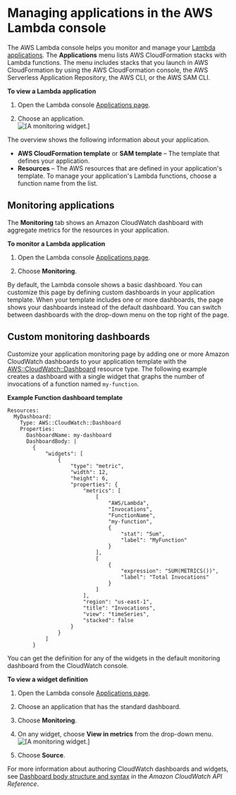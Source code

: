 # Managing applications in the AWS Lambda console<a name="applications-console"></a>

The AWS Lambda console helps you monitor and manage your [Lambda applications](deploying-lambda-apps.md)\. The **Applications** menu lists AWS CloudFormation stacks with Lambda functions\. The menu includes stacks that you launch in AWS CloudFormation by using the AWS CloudFormation console, the AWS Serverless Application Repository, the AWS CLI, or the AWS SAM CLI\.

**To view a Lambda application**

1. Open the Lambda console [Applications page](https://console.aws.amazon.com/lambda/home#/applications)\.

1. Choose an application\.  
![\[A monitoring widget.\]](http://docs.aws.amazon.com/lambda/latest/dg/images/applications-page.png)

The overview shows the following information about your application\.
+ **AWS CloudFormation template** or **SAM template** – The template that defines your application\.
+ **Resources** – The AWS resources that are defined in your application's template\. To manage your application's Lambda functions, choose a function name from the list\.

## Monitoring applications<a name="applications-console-monitoring"></a>

The **Monitoring** tab shows an Amazon CloudWatch dashboard with aggregate metrics for the resources in your application\.

**To monitor a Lambda application**

1. Open the Lambda console [Applications page](https://console.aws.amazon.com/lambda/home#/applications)\.

1. Choose **Monitoring**\.

By default, the Lambda console shows a basic dashboard\. You can customize this page by defining custom dashboards in your application template\. When your template includes one or more dashboards, the page shows your dashboards instead of the default dashboard\. You can switch between dashboards with the drop\-down menu on the top right of the page\.

## Custom monitoring dashboards<a name="applications-console-dashboards"></a>

Customize your application monitoring page by adding one or more Amazon CloudWatch dashboards to your application template with the [AWS::CloudWatch::Dashboard](https://docs.aws.amazon.com/AWSCloudFormation/latest/UserGuide/aws-properties-cw-dashboard.html) resource type\. The following example creates a dashboard with a single widget that graphs the number of invocations of a function named `my-function`\.

**Example Function dashboard template**  

```
Resources:
  MyDashboard:
    Type: AWS::CloudWatch::Dashboard
    Properties:
      DashboardName: my-dashboard
      DashboardBody: |
        {
            "widgets": [
                {
                    "type": "metric",
                    "width": 12,
                    "height": 6,
                    "properties": {
                        "metrics": [
                            [
                                "AWS/Lambda",
                                "Invocations",
                                "FunctionName",
                                "my-function",
                                {
                                    "stat": "Sum",
                                    "label": "MyFunction"
                                }
                            ],
                            [
                                {
                                    "expression": "SUM(METRICS())",
                                    "label": "Total Invocations"
                                }
                            ]
                        ],
                        "region": "us-east-1",
                        "title": "Invocations",
                        "view": "timeSeries",
                        "stacked": false
                    }
                }
            ]
        }
```

You can get the definition for any of the widgets in the default monitoring dashboard from the CloudWatch console\.

**To view a widget definition**

1. Open the Lambda console [Applications page](https://console.aws.amazon.com/lambda/home#/applications)\.

1. Choose an application that has the standard dashboard\.

1. Choose **Monitoring**\.

1. On any widget, choose **View in metrics** from the drop\-down menu\.  
![\[A monitoring widget.\]](http://docs.aws.amazon.com/lambda/latest/dg/images/applications-monitoring-widget.png)

1. Choose **Source**\.

For more information about authoring CloudWatch dashboards and widgets, see [Dashboard body structure and syntax](https://docs.aws.amazon.com/AmazonCloudWatch/latest/APIReference/CloudWatch-Dashboard-Body-Structure.html) in the *Amazon CloudWatch API Reference*\.